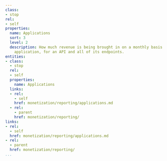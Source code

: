 ```yaml
---
class:
- stop
rel:
- self
properties:
  name: Applications
  sort: 3
  level: 2
  description: How much revenue is being brought in on a monthly basis for a specific
    application, for an API and all of its endpoints.
entities:
- class:
  - stop
  rel:
  - self
  properties:
    name: Applications
  links:
  - rel:
    - self
    href: monetization/reporting/applications.md
  - rel:
    - parent
    href: monetization/reporting/
links:
- rel:
  - self
  href: monetization/reporting/applications.md
- rel:
  - parent
  href: monetization/reporting/
...
```

